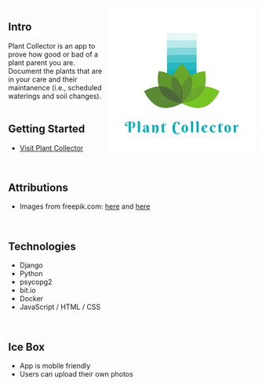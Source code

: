 <img src= "./main_app/static/images/splash.png" height="300" align="right">

## Intro
Plant Collector is an app to prove how good or bad of a plant parent you are. Document the plants that are in your care and their maintanence (i.e., scheduled waterings and soil changes).
<br />
<br />
## Getting Started
- [Visit Plant Collector](https://plantcollector2023.fly.dev/)
<br />

## Attributions
- Images from freepik.com: [here](https://www.freepik.com/free-vector/organic-flat-houseplant-collection_13379179.htm) and [here](https://www.freepik.com/free-vector/organic-flat-houseplant-collection_13379163.htm)
<br />

## Technologies
- Django
- Python
- psycopg2
- bit.io
- Docker
- JavaScript / HTML / CSS
<br />

## Ice Box
- App is mobile friendly
- Users can upload their own photos
